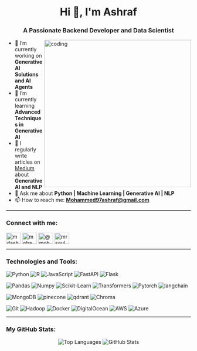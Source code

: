 
<h1 align="center">Hi 👋, I'm Ashraf</h1>
<h3 align="center">A Passionate Backend Developer and Data Scientist</h3>

<img align="right" alt="coding" width="400" src="https://i.giphy.com/media/v1.Y2lkPTc5MGI3NjExYWc5amY3Y3JtYWdwOWl6M25hMGkyaWN1ZTc5cmJzY3RvbXR6N2ExOSZlcD12MV9pbnRlcm5hbF9naWZfYnlfaWQmY3Q9Zw/bGgsc5mWoryfgKBx1u/giphy.gif">

- 🔭 I’m currently working on **Generative AI Solutions and AI Agents**
- 🌱 I’m currently learning **Advanced Techniques in Generative AI**
- 📝 I regularly write articles on [Medium](https://medium.com/@mohammed97ashraf) about **Generative AI and NLP**
- 💬 Ask me about **Python | Machine Learning | Generative AI | NLP**
- 📫 How to reach me: **Mohammed97ashraf@gmail.com**

---

### Connect with me:
<p align="left">
  <a href="https://twitter.com/mdashraf333" target="blank"><img align="center" src="https://raw.githubusercontent.com/rahuldkjain/github-profile-readme-generator/master/src/images/icons/Social/twitter.svg" alt="mdashraf333" height="30" width="40" /></a>
  <a href="https://linkedin.com/in/mohammed97ashraf" target="blank"><img align="center" src="https://raw.githubusercontent.com/rahuldkjain/github-profile-readme-generator/master/src/images/icons/Social/linked-in-alt.svg" alt="mohammed97ashraf" height="30" width="40" /></a>
  <a href="https://medium.com/@mohammed97ashraf" target="blank"><img align="center" src="https://raw.githubusercontent.com/rahuldkjain/github-profile-readme-generator/master/src/images/icons/Social/medium.svg" alt="@mohammed97ashraf" height="30" width="40" /></a>
  <a href="https://www.hackerrank.com/mrsoul" target="blank"><img align="center" src="https://raw.githubusercontent.com/rahuldkjain/github-profile-readme-generator/master/src/images/icons/Social/hackerrank.svg" alt="mrsoul" height="30" width="40" /></a>
</p>

---

### Technologies and Tools:
![Python](https://img.shields.io/badge/Code-Python-informational?style=plastic&logo=python&logoColor=green&color=ff5733)
![R](https://img.shields.io/badge/Code-R-informational?style=plastic&logo=R&logoColor=green&color=ff5733)
![JavaScript](https://img.shields.io/badge/Code-JavaScript-informational?style=plastic&logo=JavaScript&logoColor=green&color=ff5733)
![FastAPI](https://img.shields.io/badge/frameworks-FastAPI-informational?style=plastic&logo=FastAPI&logoColor=green&color=EAA849)
![Flask](https://img.shields.io/badge/frameworks-Flask-informational?style=plastic&logo=Flask&logoColor=green&color=EAA849)

![Pandas](https://img.shields.io/badge/Libraries-Panda-informational?style=plastic&logo=pandas&logoColor=green&color=11E6F0)
![Numpy](https://img.shields.io/badge/Libraries-Numpy-informational?style=plastic&logo=Numpy&logoColor=green&color=11E6F0)
![Scikit-Learn](https://img.shields.io/badge/Libraries-ScikitLearn-informational?style=plastic&logo=ScikitLearn&logoColor=green&color=11E6F0)
![Transformers](https://img.shields.io/badge/Libraries-Transformers-informational?style=plastic&logo=huggingface&logoColor=green&color=11E6F0)
![Pytorch](https://img.shields.io/badge/Libraries-Pytorch-informational?style=plastic&logo=Pytorch&logoColor=green&color=11E6F0)
![langchain](https://img.shields.io/badge/Code-langchain-informational?style=plastic&logo=langchain&logoColor=green&color=11E6F0)

![MongoDB](https://img.shields.io/badge/Databases-MongoDB-informational?style=plastic&logo=mongodb&logoColor=green&color=8111F0)
![pinecone](https://img.shields.io/badge/%F0%9F%9B%A2VectorDB-pinecone-informational?style=plastic&logo=pinecone&logoColor=green&color=8111F0)
![qdrant](https://img.shields.io/badge/%F0%9F%9B%A2VectorDB-qdrant-informational?style=plastic&logo=qdrant&logoColor=green&color=8111F0)
![Chroma ](https://img.shields.io/badge/%F0%9F%9B%A2VectorDB-Chroma-informational?style=plastic&logo=qdrant&logoColor=green&color=8111F0)

![Git](https://img.shields.io/badge/Tools-Git-informational?style=plastic&logo=Git&logoColor=green&color=C711F0)
![Hadoop](https://img.shields.io/badge/Tools-Hadoop-informational?style=flat&logo=ApacheHadoop&logoColor=green&color=C711F0)
![Docker](https://img.shields.io/badge/Tools-Docker-informational?style=flat&logo=Docker&logoColor=green&color=C711F0)
![DigitalOcean](https://img.shields.io/badge/Cloud-DigitalOcean-informational?style=flat&logo=DigitalOcean&logoColor=green&color=C711F0)
![AWS](https://img.shields.io/badge/Cloud-AWS-informational?style=flat&logo=Amazon&logoColor=green&color=C711F0)
![Azure](https://img.shields.io/badge/Cloud-Azure-informational?style=flat&logo=Microsoft&logoColor=green&color=C711F0)

---

### My GitHub Stats:
<p align="center">
  <img src="https://github-readme-stats-sigma-five.vercel.app/api/top-langs/?username=mohammed97ashraf&theme=react&line_height=40&hide=css" alt="Top Languages" />
  <img src="https://github-readme-stats-sigma-five.vercel.app/api?username=mohammed97ashraf&show_icons=true&locale=en&hide=contribs&count_private=true&show_icons=true&theme=radical" alt="GitHub Stats" />
</p>
